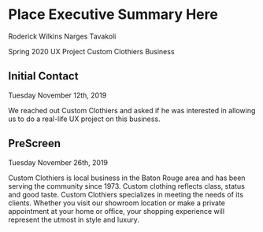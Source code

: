 # Place Executive Summary Here


Roderick Wilkins
Narges Tavakoli

Spring 2020 UX Project
Custom Clothiers Business


## Initial Contact 
Tuesday November 12th, 2019

We reached out Custom Clothiers and asked if he was interested in allowing us to do a real-life UX project on this business. 


## PreScreen 
Tuesday November 26th, 2019 

Custom Clothiers is local business in the Baton Rouge area and has been serving the community since 1973. Custom clothing reflects class, status and good taste. Custom Clothiers specializes in meeting the needs of its clients. Whether you visit our showroom location or make a private appointment at your home or office, your shopping experience will represent the utmost in style and luxury. 
